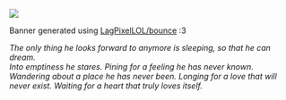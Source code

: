 ![](https://github.com/LagPixelLOL/LagPixelLOL/raw/refs/heads/main/assets/bounce.avif)

Banner generated using [LagPixelLOL/bounce](https://github.com/LagPixelLOL/bounce) :3

*The only thing he looks forward to anymore is sleeping, so that he can dream.* \
*Into emptiness he stares. Pining for a feeling he has never known. Wandering about a place he has never been. Longing for a love that will never exist. Waiting for a heart that truly loves itself.*
